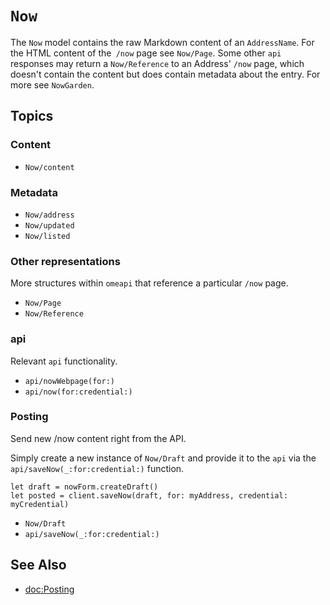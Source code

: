 # ``Now``

The `Now` model contains the raw Markdown content of an ``AddressName``. For the HTML content of the` /now` page see ``Now/Page``. Some other `api` responses may return a ``Now/Reference`` to an Address' `/now` page, which doesn't contain the content but does contain metadata about the entry. For more see ``NowGarden``.

## Topics

### Content

- ``Now/content``

### Metadata

- ``Now/address``
- ``Now/updated``
- ``Now/listed``

### Other representations

More structures within `omeapi` that reference a particular `/now` page.

- ``Now/Page``
- ``Now/Reference``

### api

Relevant `api` functionality.

- ``api/nowWebpage(for:)``
- ``api/now(for:credential:)``

### Posting

Send new /now content right from the API.

Simply create a new instance of ``Now/Draft`` and provide it to the ``api`` via the ``api/saveNow(_:for:credential:)`` function.

```
let draft = nowForm.createDraft()
let posted = client.saveNow(draft, for: myAddress, credential: myCredential)
```

- ``Now/Draft``
- ``api/saveNow(_:for:credential:)``

## See Also

- <doc:Posting>
